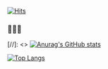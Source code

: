 [![Hits](https://hits.seeyoufarm.com/api/count/incr/badge.svg?url=https%3A%2F%2Fgithub.com%2Forchsik&count_bg=%23070906&title_bg=%23010101&icon=homebrew.svg&icon_color=%23FFFFFF&title=glasses&edge_flat=false)](https://hits.seeyoufarm.com)

### 🙈🙉🙊


[//]: <>  [![Anurag's GitHub stats](https://github-readme-stats.vercel.app/api?username=orchsik)](https://github.com/anuraghazra/github-readme-stats)

[![Top Langs](https://github-readme-stats.vercel.app/api/top-langs/?username=orchsik)](https://github.com/anuraghazra/github-readme-stats)

